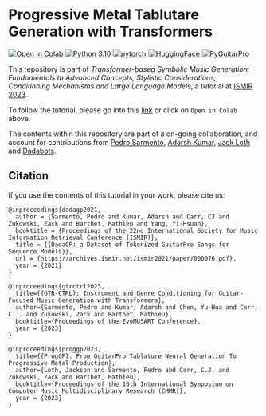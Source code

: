 # Progressive Metal Tablutare Generation with Transformers

[![Open In Colab](https://colab.research.google.com/assets/colab-badge.svg)](https://githubtocolab.com/otnemrasordep/progGP-ismir2023/blob/main/progmetaltabgenerator_ismir2023tutorial.ipynb)
[![Python 3.10](https://img.shields.io/badge/python-3.10-blue.svg)](https://www.python.org/downloads/release/python-310/)
[![pytorch](https://img.shields.io/badge/PyTorch-2.1.0-EE4C2C.svg?style=flat&logo=pytorch)](https://pytorch.org)
[![HuggingFace](https://img.shields.io/badge/🤗-Transformers-yellow)](https://pypi.org/project/transformers/4.34/)
[![PyGuitarPro](https://img.shields.io/badge/PyGuitarPro-0.6-informational?style=flat&logo=python&logoColor=white)](https://pypi.org/project/pyguitarpro/)


This repository is part of _Transformer-based Symbolic Music Generation: Fundamentals to Advanced Concepts, Stylistic Considerations, Conditioning Mechanisms and Large Language Models_, a tutorial at [ISMIR 2023](https://ismir2023.ismir.net/).
 
To follow the tutorial, please go into this [link](https://githubtocolab.com/otnemrasordep/progGP-ismir2023/blob/main/progmetaltabgenerator_ismir2023tutorial.ipynb) or click on ```Open in Colab``` above.

The contents within this repository are part of a on-going collaboration, and account for contributions from [Pedro Sarmento](https://github.com/otnemrasordep), [Adarsh Kumar](https://github.com/AdarshKumar712), [Jack Loth](https://github.com/JackJamesLoth) and [Dadabots](https://github.com/dada-bots).


## Citation

If you use the contents of this tutorial in your work, please cite us:

```
@inproceedings{dadagp2021,
  author = {Sarmento, Pedro and Kumar, Adarsh and Carr, CJ and Zukowski, Zack and Barthet, Mathieu and Yang, Yi-Hsuan},
  booktitle = {Proceedings of the 22nd International Society for Music Information Retrieval Conference (ISMIR)},
  title = {{DadaGP: a Dataset of Tokenized GuitarPro Songs for Sequence Models}},
  url = {https://archives.ismir.net/ismir2021/paper/000076.pdf},
  year = {2021}
}

@inproceedings{gtrctrl2023,
  title={{GTR-CTRL}: Instrument and Genre Conditioning for Guitar-Focused Music Generation with Transformers},
  author={Sarmento, Pedro and Kumar, Adarsh and Chen, Yu-Hua and Carr, C.J. and Zukowski, Zack and Barthet, Mathieu},
  booktitle={Proceedings of the EvoMUSART Conference},
  year = {2023}
}

@inproceedings{proggp2023,
  title={{ProgGP}: From GuitarPro Tablature Neural Generation To Progressive Metal Production},
  author={Loth, Jackson and Sarmento, Pedro abd Carr, C.J. and Zukowski, Zack and Barthet, Mathieu},
  booktitle={Proceedings of the 16th International Symposium on Computer Music Multidisciplinary Research (CMMR)},
  year = {2023}
}

```
